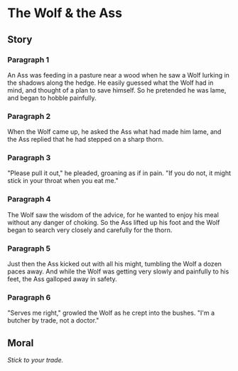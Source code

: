 
# The Wolf & the Ass

## Story


### Paragraph 1

An Ass was feeding in a pasture near a wood when he saw a Wolf lurking in the shadows along the hedge. He easily guessed what the Wolf had in mind, and thought of a plan to save himself. So he pretended he was lame, and began to hobble painfully.



### Paragraph 2

When the Wolf came up, he asked the Ass what had made him lame, and the Ass replied that he had stepped on a sharp thorn.



### Paragraph 3

"Please pull it out," he pleaded, groaning as if in pain. "If you do not, it might stick in your throat when you eat me."



### Paragraph 4

The Wolf saw the wisdom of the advice, for he wanted to enjoy his meal without any danger of choking. So the Ass lifted up his foot and the Wolf began to search very closely and carefully for the thorn.



### Paragraph 5

Just then the Ass kicked out with all his might, tumbling the Wolf a dozen paces away. And while the Wolf was getting very slowly and painfully to his feet, the Ass galloped away in safety.



### Paragraph 6

"Serves me right," growled the Wolf as he crept into the bushes. "I'm a butcher by trade, not a doctor."



## Moral

_Stick to your trade._


